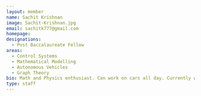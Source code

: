 ```yaml
---
layout: member
name: Sachit Krishnan
image: Sachit-Krishnan.jpg
email: sachitk777@gmail.com
homepage: 
designations: 
  - Post Baccalaureate Fellow
areas:
  - Control Systems
  - Mathematical Modelling
  - Autonomous Vehicles
  - Graph Theory
bio: Math and Physics enthusiast. Can work on cars all day. Currently working in a project on Lane-Less Traffic modelling under Prof. Ramkrishna. Hobbies include racing simulators, football and playing the guitar.
type: staff
---
```

